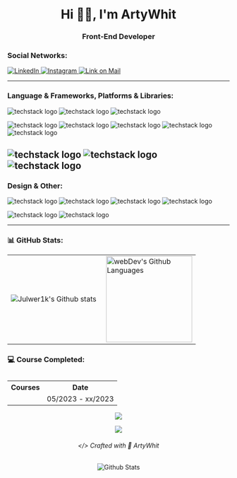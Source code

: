 <h1 align="center">Hi 😶‍🌫️, I'm  ArtyWhit</h1>
<h3 align="center">Front-End Developer</h3>


### Social Networks:

<a href="https://www.linkedin.com/in/julwer1k/">
	<img src="https://readme-components.vercel.app/api?component=logo&fill=1d4ed8&logo=linkedin&svgfill=ffffff&textfill=ffffff" 
	alt="LinkedIn">
</a>

<a href="https://www.instagram.com/julwer1k/">
	<img src="https://readme-components.vercel.app/api?component=logo&fill=linear-gradient%2862deg%2C%20%23F9CE34%200%25%2C%20%23EE2A7B%2062%25%2C%20%236228D7%20100%25%29%3B&logo=instagram&svgfill=white&textfill=white" 
	alt="Instagram">
</a>

<a href="mailto:julwer1k@gmail.com">
	<img src="https://readme-components.vercel.app/api?component=logo&fill=d24336&logo=gmail&svgfill=white&textfill=ffff" alt="Link on Mail">
</a>

---

### Language & Frameworks, Platforms & Libraries:

![techstack logo](https://readme-components.vercel.app/api?component=logo&fill=1f2229&logo=react&svgfill=61dbfb&textfill=white&animation=spin)
![techstack logo](https://readme-components.vercel.app/api?component=logo&fill=007acc&logo=typescript&svgfill=white&textfill=white)
![techstack logo](https://readme-components.vercel.app/api?component=logo&fill=38b2ac&logo=redux&svgfill=white&textfill=white&animation=spin)

![techstack logo](https://readme-components.vercel.app/api?component=logo&fill=323330&logo=javascript&svgfill=f0db4f&textfill=ffff)
![techstack logo](https://readme-components.vercel.app/api?component=logo&fill=e44d26&logo=html5&svgfill=white&textfill=white)
![techstack logo](https://readme-components.vercel.app/api?component=logo&fill=1572b6&logo=css3&svgfill=white&textfill=white)
![techstack logo](https://readme-components.vercel.app/api?component=logo&fill=cb6699&logo=sass&svgfill=white&textfill=white)
![techstack logo](https://readme-components.vercel.app/api?component=logo&fill=593d88&logo=tailwindcss&svgfill=white&textfill=white)

![techstack logo](https://readme-components.vercel.app/api?component=logo&fill=f34f29&logo=git&svgfill=white&textfill=white)
![techstack logo](https://readme-components.vercel.app/api?component=logo&fill=cf4647&logo=gulp&svgfill=white&textfill=white)
![techstack logo](https://readme-components.vercel.app/api?component=logo&fill=black&logo=npm&svgfill=white&textfill=white)
---

### Design & Other:

![techstack logo](https://readme-components.vercel.app/api?component=logo&fill=7954f2&logo=figma&svgfill=white&textfill=ffff)
![techstack logo](https://readme-components.vercel.app/api?component=logo&fill=001e36&logo=adobephotoshop&svgfill=white&textfill=white)
![techstack logo](https://readme-components.vercel.app/api?component=logo&fill=2d023e&logo=adobepremierepro&svgfill=white&textfill=white&)
![techstack logo](https://readme-components.vercel.app/api?component=logo&fill=1b87ca&logo=webstorm&svgfill=white&textfill=white)

![techstack logo](https://readme-components.vercel.app/api?component=logo&fill=461447&logo=slack&svgfill=white&textfill=ffff&animation=spin)
![techstack logo](https://readme-components.vercel.app/api?component=logo&fill=0d5fd4&logo=trello&svgfill=white&textfill=ffff)

---

### 📊 GitHub Stats️:
<table>
  <tr>
    <td>
      <img align="left" src="https://streak-stats.demolab.com?user=Julwer1k&theme=black-ice&hide_border=true&border_radius=10&mode=weekly)](https://git.io/streak-stats" alt="Julwer1k's Github stats"/>
    </td>
    <td>
      <img height="195px" align="right" alt="webDev's Github Languages" src="https://github-readme-stats-sigma-five.vercel.app/api/top-langs/?username=Julwer1k&layout=compact&theme=dark"/>
    </td>
  </tr>
</table>

<h3 align="left">💻 Course Completed:</h3>
<table align="left">
  <tr>
    <th>
      Courses
    </th>
    <th>
      Date
    </th>
  </tr>
	<tr>
		<td>
			<img src="https://readme-components.vercel.app/api?component=experience&company=MateAcademy&role=FRONTEND%20Developer%20Part-time&duration=6m&location=dnipro&fill=282c34" alt="">
		</td>
		<td>
			05/2023 - xx/2023	
		</td>
	</tr>
</table>

<p align="right">
	<img src="https://quotes-github-readme.vercel.app/api?type=horizontal&theme=nord&quote=Talk&nbsp;is&nbsp;cheap.&nbsp;Show&nbsp;me&nbsp;the&nbsp;code.&author=Linus&nbsp;Torvalds"  alt=""/>
</p>

---

<!-- Nothing weird to see here -->
<p align="center">
  <a href="https://readme.andyruwruw.com/api/now-playing?open">
    <!-- Music bars move to the beat and are colored based on the track's happiness, danceability and energy! -->
    <img src="https://raw.githubusercontent.com/andyruwruw/andyruwruw/master/example/now-playing.svg">
    <!-- This is how you'd make the call dynamically <img src="https://readme.andyruwruw.com/api/now-playing"> -->
  </a>
</p>

<p align="center">
  <img src="https://raw.githubusercontent.com/andyruwruw/andyruwruw/master/example/top-played.svg">
  <!-- This is how you'd make the call dynamically <img src="https://readme.andyruwruw.com/api/top-played"> -->
</p>
	
<h6 style=color: #3D3D3D;" align="center">&lt;/&gt; Crafted with 🖤 ArtyWhit</h6>
<p align="center">
	<img src="https://raw.githubusercontent.com/mayhemantt/mayhemantt/Update/svg/Bottom.svg" alt="Github Stats" />
</p>
